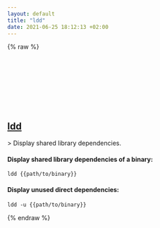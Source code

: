 ```yaml
---
layout: default
title: "ldd"
date: 2021-06-25 18:12:13 +02:00
---
```

{% raw %}
<h2 id="ldd">
  <a href="/en/linux/ldd.html">ldd</a> <a href="#ldd"><svg class="icon">
    <use href="/assets/images/unicode_sprite.svg#link" />
  </svg></a>
</h2>
> Display shared library dependencies.

#### Display shared library dependencies of a binary:
```shell
ldd {{path/to/binary}}
```
#### Display unused direct dependencies:
```shell
ldd -u {{path/to/binary}}
```
{% endraw %}